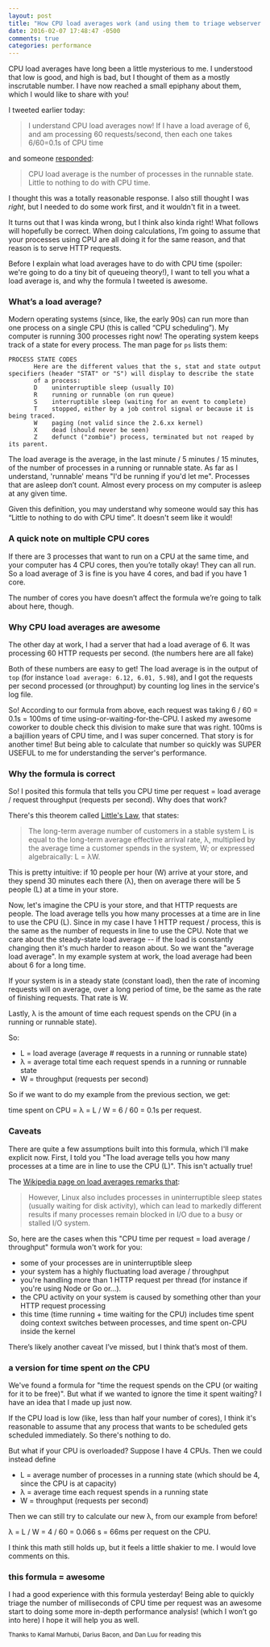 ```yaml
---
layout: post
title: "How CPU load averages work (and using them to triage webserver performance!)"
date: 2016-02-07 17:48:47 -0500
comments: true
categories: performance
---
```


CPU load averages have long been a little mysterious to me. I understood that
low is good, and high is bad, but I thought of them as a mostly inscrutable
number. I have now reached a small epiphany about them, which I would like to
share with you!

I tweeted earlier today:

> I understand CPU load averages now! If I have a load average of 6, and am processing 60 requests/second, then each one takes 6/60=0.1s of CPU time

and someone [responded](https://twitter.com/EitanAdler/status/696386442080030720):

> CPU load average is the number of processes in the runnable state. Little to nothing to do with CPU time.

I thought this was a totally reasonable response. I also still thought I was
_right_, but I needed to do some work first, and it wouldn't fit in a tweet.

It turns out that I was kinda wrong, but I think also kinda right! What follows will hopefully be correct. When doing calculations, I’m going to assume that your processes using CPU are all doing it for the same reason, and that reason is to serve HTTP requests.

Before I explain what load averages have to do with CPU time (spoiler: we're
going to do a tiny bit of queueing theory!), I want to tell you what a load
average is, and why the formula I tweeted is awesome.

### What’s a load average?

Modern operating systems (since, like, the early 90s) can run more than one process on a single CPU (this is called “CPU scheduling”). My computer is running 300 processes right now! The operating system keeps track of a state for every process. The man page for `ps` lists them:

```
PROCESS STATE CODES
       Here are the different values that the s, stat and state output specifiers (header "STAT" or "S") will display to describe the state
       of a process:
       D    uninterruptible sleep (usually IO)
       R    running or runnable (on run queue)
       S    interruptible sleep (waiting for an event to complete)
       T    stopped, either by a job control signal or because it is being traced.
       W    paging (not valid since the 2.6.xx kernel)
       X    dead (should never be seen)
       Z    defunct ("zombie") process, terminated but not reaped by its parent.
```

The load average is the average, in the last minute / 5 minutes / 15 minutes, of the number of processes in a running or runnable state. As far as I understand, 'runnable' means "I'd be running if you'd let me". Processes that are asleep don’t count. Almost every process on my computer is asleep at any given time.

Given this definition, you may understand why someone would say this has “Little to nothing to do with CPU time”. It doesn't seem like it would!

### A quick note on multiple CPU cores

If there are 3 processes that want to run on a CPU at the same time, and your computer has 4 CPU cores, then you’re totally okay! They can all run. So a load average of 3 is fine is you have 4 cores, and bad if you have 1 core.

The number of cores you have doesn’t affect the formula we’re going to talk about here, though.

### Why CPU load averages are awesome

The other day at work, I had a server that had a load average of 6. It was processing 60 HTTP requests per second. (the numbers here are all fake)

Both of these numbers are easy to get! The load average is in the output of `top` (for instance `load average: 6.12, 6.01, 5.98`), and I got the requests per second processed (or throughput) by counting log lines in the service's log file.

So! According to our formula from above, each request was taking 6 / 60 = 0.1s = 100ms of time using-or-waiting-for-the-CPU. I asked my awesome coworker to double check this division to make sure that was right. 100ms is a bajillion years of CPU time, and I was super concerned. That story is for another time! But being able to calculate that number so quickly was SUPER USEFUL to me for understanding the server's performance.

### Why the formula is correct

So! I posited this formula that tells you CPU time per request = load average / request throughput (requests per second). Why does that work?

There's this theorem called [Little's Law](https://en.wikipedia.org/wiki/Little%27s_law), that states: 

> The long-term average number of customers in a stable system L is equal to the long-term average effective arrival rate, λ, multiplied by the average time a customer spends in the system, W; or expressed algebraically: L = λW.

This is pretty intuitive: if 10 people per hour (W) arrive at your store, and they spend 30 minutes each there (λ), then on average there will be 5 people (L) at a time in your store.

Now, let's imagine the CPU is your store, and that HTTP requests are people. The load average tells you how many processes at a time are in line to use the CPU (L). Since in my case I have 1 HTTP request / process, this is the same as the number of requests in line to use the CPU. Note that we care about the steady-state load average -- if the load is constantly changing then it's much harder to reason about. So we want the "average load average". In my example system at work, the load average had been about 6 for a long time.

If your system is in a steady state (constant load), then the rate of incoming requests will on average, over a long period of time, be the same as the rate of finishing requests. That rate is W.

Lastly, λ is the amount of time each request spends on the CPU (in a running or runnable state).

So:

* L = load average (average # requests in a running or runnable state)
* λ = average total time each request spends in a running or runnable state
* W = throughput (requests per second)

So if we want to do my example from the previous section, we get:

time spent on CPU = λ = L / W = 6 / 60 = 0.1s per request.

### Caveats

There are quite a few assumptions built into this formula, which I'll make explicit now. First, I told you "The load average tells you how many processes at a time are in line to use the CPU (L)". This isn't actually true!

The [Wikipedia page on load averages remarks that](https://en.wikipedia.org/wiki/Load_(computing)):

> However, Linux also includes processes in uninterruptible sleep states (usually waiting for disk activity), which can lead to markedly different results if many processes remain blocked in I/O due to a busy or stalled I/O system.

So, here are the cases when this "CPU time per request = load average / throughput" formula won't work for you:

* some of your processes are in uninterruptible sleep
* your system has a highly fluctuating load average / throughput
* you're handling more than 1 HTTP request per thread (for instance if you're using Node or Go or...).
* the CPU activity on your system is caused by something other than your HTTP request processing
* this time (time running + time waiting for the CPU) includes time spent doing context switches between processes, and time spent on-CPU inside the kernel

There’s likely another caveat I’ve missed, but I think that’s most of them.

### a version for time spent *on* the CPU

We've found a formula for "time the request spends on the CPU (or waiting for it to be free)". But what if we wanted to ignore the time it spent waiting? I have an idea that I made up just now.

If the CPU load is low (like, less than half your number of cores), I think it's reasonable to assume that any process that wants to be scheduled gets scheduled immediately. So there's nothing to do.

But what if your CPU is overloaded? Suppose I have 4 CPUs. Then we could instead define

* L = average number of processes in a running state (which should be 4, since the CPU is at capacity)
* λ = average time each request spends in a running state
* W = throughput (requests per second)

Then we can still try to calculate our new λ, from our example from before!

λ = L / W = 4 / 60 = 0.066 s = 66ms per request on the CPU.

I think this math still holds up, but it feels a little shakier to me. I would love comments on this.

### this formula = awesome

I had a good experience with this formula yesterday! Being able to quickly triage the number of milliseconds of CPU time per request was an awesome start to doing some more in-depth performance analysis! (which I won’t go into here) I hope it will help you as well. 

<small> Thanks to Kamal Marhubi, Darius Bacon, and Dan Luu for reading this </small>

